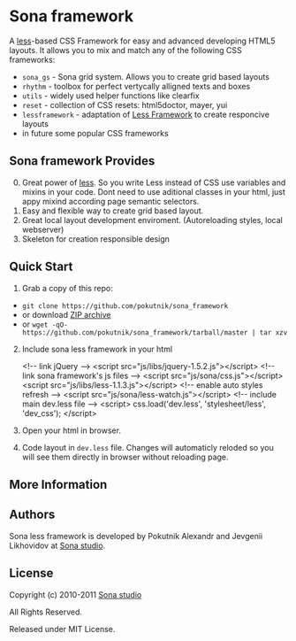 # Sona framework 

A [less][less]-based CSS Framework for easy and advanced developing HTML5 layouts. It allows you to mix and match any of the following CSS frameworks:

 * `sona_gs` - Sona grid system. Allows you to create grid based layouts 
 * `rhythm` - toolbox for perfect vertycally alligned texts and boxes
 * `utils` - widely used helper functions like clearfix
 * `reset` - collection of CSS resets: html5doctor, mayer, yui
 * `lessframework` - adaptation of [Less Framework][lessframework] to create responcive layouts
 * in future some popular CSS frameworks
 


## Sona framework Provides

0. Great power of [less][less]. So you write Less instead of CSS use variables and
   mixins in your code. Dont need to use aditional classes in your html, just appy
   mixind according page semantic selectors.
1. Easy and flexible way to create grid based layout.
2. Great local layout development enviroment. (Autoreloading styles, local webserver)
3. Skeleton for creation responsible design


## Quick Start

1. Grab a copy of this repo:
  * `git clone https://github.com/pokutnik/sona_framework`
  * or download [ZIP archive][zip]
  * or `wget -qO- https://github.com/pokutnik/sona_framework/tarball/master | tar xzv`
2. Include sona less framework in your html

    &lt;!-- link jQuery --&gt;
    &lt;script src="js/libs/jquery-1.5.2.js"&gt;&lt;/script&gt;
    &lt;!-- link sona framework's js files --&gt;
    &lt;script src="js/sona/css.js"&gt;&lt;/script&gt;
    &lt;script src="js/libs/less-1.1.3.js"&gt;&lt;/script&gt;
    &lt;!-- enable auto styles refresh --&gt;
    &lt;script src="js/sona/less-watch.js"&gt;&lt;/script&gt;
    &lt;!-- include main dev.less file --&gt;
    &lt;script&gt;
        css.load('dev.less', 'stylesheet/less', 'dev_css');
    &lt;/script&gt;
    
    
3. Open your html in browser. 
4. Code layout in `dev.less` file. Changes will automaticly reloded so you will see them directly in browser without reloading page.


## More Information

## Authors 
Sona less framework is developed by Pokutnik Alexandr and Jevgenii Likhovidov at [Sona studio][sona]. 

## License
Copyright (c) 2010-2011 [Sona studio][sona]

All Rights Reserved.

Released under MIT License.


[repo]: https://github.com/pokutnik/sona_framework "Sona framework source repo"
[sona]: http://sona-studio.com/ "Sona studio"
[less]: http://lesscss.org/ "Less CSS"
[zip]: http://github.com/pokutnik/sona_framework/zipball/master "Sona framework ZIP archive"
[lessframework]: http://lessframework.com/ "Less framework"
